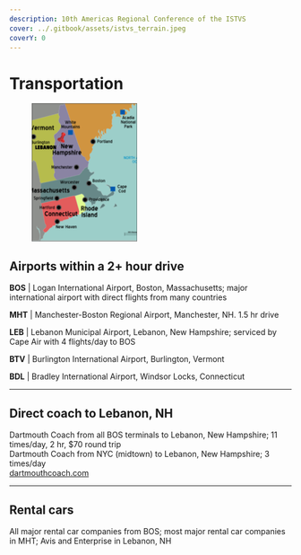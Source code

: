 ```yaml
---
description: 10th Americas Regional Conference of the ISTVS
cover: ../.gitbook/assets/istvs_terrain.jpeg
coverY: 0
---
```


# Transportation

<div align="left">

<figure><img src="../.gitbook/assets/regional map wpin.png" alt="" width="188"><figcaption></figcaption></figure>

</div>

## Airports within a 2+ hour drive&#x20;

**BOS** | Logan International Airport, Boston, Massachusetts; major international airport with direct flights from many countries

**MHT** | Manchester-Boston Regional Airport, Manchester, NH. 1.5 hr drive

**LEB** | Lebanon Municipal Airport, Lebanon, New Hampshire; serviced by Cape Air with 4 flights/day to BOS

**BTV** | Burlington International Airport, Burlington, Vermont

**BDL** | Bradley International Airport, Windsor Locks, Connecticut

***

## Direct coach to Lebanon, NH

Dartmouth Coach from all BOS terminals to Lebanon, New Hampshire; 11 times/day, 2 hr, $70 round trip\
Dartmouth Coach from NYC (midtown) to Lebanon, New Hampshire; 3 times/day\
[dartmouthcoach.com](https://dartmouthcoach.com)

***

## Rental cars

All major rental car companies from BOS; most major rental car companies in MHT; Avis and Enterprise in Lebanon, NH

